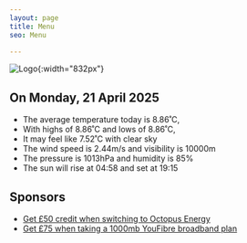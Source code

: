```yaml
---
layout: page
title: Menu
seo: Menu

---
```


![Logo](/images/logo.jpg){:width="832px"}

<!-- weather_marker starts -->
## On Monday, 21 April 2025

- The average temperature today is 8.86˚C,
- With highs of 8.86˚C and lows of 8.86˚C,
- It may feel like 7.52˚C with clear sky
- The wind speed is 2.44m/s and visibility is 10000m
- The pressure is 1013hPa and humidity is 85%
- The sun will rise at 04:58 and set at 19:15

<!-- weather_marker ends -->

## Sponsors

- [Get £50 credit when switching to Octopus Energy](https://bit.ly/3oD1nnS)
- [Get £75 when taking a 1000mb YouFibre broadband plan](https://aklam.io/91zWhU?)
